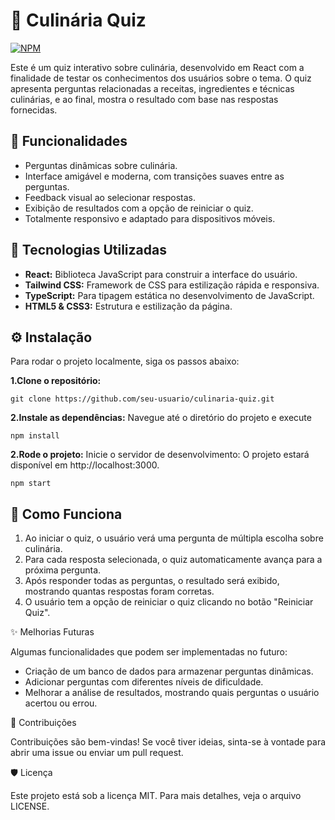 # 🍳 Culinária Quiz

[![NPM](https://img.shields.io/npm/l/react)](https://github.com/daniel-olive/Quiz/blob/main/LICENSE) 

Este é um quiz interativo sobre culinária, desenvolvido em React com a finalidade de testar os conhecimentos dos usuários sobre o tema. O quiz apresenta perguntas relacionadas a receitas, ingredientes e técnicas culinárias, e ao final, mostra o resultado com base nas respostas fornecidas.


## 🎯 Funcionalidades

- Perguntas dinâmicas sobre culinária.
- Interface amigável e moderna, com transições suaves entre as perguntas.
- Feedback visual ao selecionar respostas.
- Exibição de resultados com a opção de reiniciar o quiz.
- Totalmente responsivo e adaptado para dispositivos móveis.


## 🚀 Tecnologias Utilizadas

- **React:** Biblioteca JavaScript para construir a interface do usuário.
- **Tailwind CSS:** Framework de CSS para estilização rápida e responsiva.
- **TypeScript:** Para tipagem estática no desenvolvimento de JavaScript.
- **HTML5 & CSS3:** Estrutura e estilização da página.


## ⚙️ Instalação
Para rodar o projeto localmente, siga os passos abaixo:

**1.Clone o repositório:**

```git clone https://github.com/seu-usuario/culinaria-quiz.git```


**2.Instale as dependências:**
Navegue até o diretório do projeto e execute

```npm install```


**2.Rode o projeto:**
Inicie o servidor de desenvolvimento:
O projeto estará disponível em http://localhost:3000.

```npm start```


## 📝 Como Funciona

1. Ao iniciar o quiz, o usuário verá uma pergunta de múltipla escolha sobre culinária.
2. Para cada resposta selecionada, o quiz automaticamente avança para a próxima pergunta.
3. Após responder todas as perguntas, o resultado será exibido, mostrando quantas respostas foram corretas.
4. O usuário tem a opção de reiniciar o quiz clicando no botão "Reiniciar Quiz".


✨ Melhorias Futuras

Algumas funcionalidades que podem ser implementadas no futuro:

- Criação de um banco de dados para armazenar perguntas dinâmicas.
- Adicionar perguntas com diferentes níveis de dificuldade.
- Melhorar a análise de resultados, mostrando quais perguntas o usuário acertou ou errou.


🤝 Contribuições

Contribuições são bem-vindas! Se você tiver ideias, sinta-se à vontade para abrir uma issue ou enviar um pull request.

🛡️ Licença

Este projeto está sob a licença MIT. Para mais detalhes, veja o arquivo LICENSE.